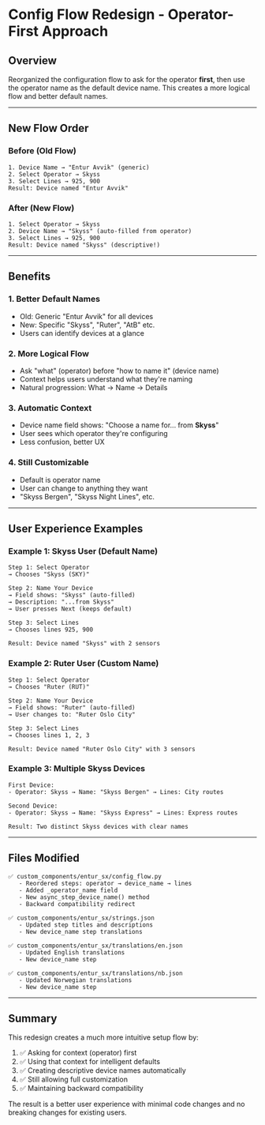 # Config Flow Redesign - Operator-First Approach

## Overview

Reorganized the configuration flow to ask for the operator **first**, then use the operator name as the default device name. This creates a more logical flow and better default names.

---

## New Flow Order

### Before (Old Flow)
```
1. Device Name → "Entur Avvik" (generic)
2. Select Operator → Skyss
3. Select Lines → 925, 900
Result: Device named "Entur Avvik"
```

### After (New Flow)
```
1. Select Operator → Skyss
2. Device Name → "Skyss" (auto-filled from operator)
3. Select Lines → 925, 900
Result: Device named "Skyss" (descriptive!)
```

---

## Benefits

### 1. **Better Default Names**
- Old: Generic "Entur Avvik" for all devices
- New: Specific "Skyss", "Ruter", "AtB" etc.
- Users can identify devices at a glance

### 2. **More Logical Flow**
- Ask "what" (operator) before "how to name it" (device name)
- Context helps users understand what they're naming
- Natural progression: What → Name → Details

### 3. **Automatic Context**
- Device name field shows: "Choose a name for... from **Skyss**"
- User sees which operator they're configuring
- Less confusion, better UX

### 4. **Still Customizable**
- Default is operator name
- User can change to anything they want
- "Skyss Bergen", "Skyss Night Lines", etc.

---

## User Experience Examples

### Example 1: Skyss User (Default Name)
```
Step 1: Select Operator
→ Chooses "Skyss (SKY)"

Step 2: Name Your Device
→ Field shows: "Skyss" (auto-filled)
→ Description: "...from Skyss"
→ User presses Next (keeps default)

Step 3: Select Lines
→ Chooses lines 925, 900

Result: Device named "Skyss" with 2 sensors
```

### Example 2: Ruter User (Custom Name)
```
Step 1: Select Operator
→ Chooses "Ruter (RUT)"

Step 2: Name Your Device
→ Field shows: "Ruter" (auto-filled)
→ User changes to: "Ruter Oslo City"

Step 3: Select Lines
→ Chooses lines 1, 2, 3

Result: Device named "Ruter Oslo City" with 3 sensors
```

### Example 3: Multiple Skyss Devices
```
First Device:
- Operator: Skyss → Name: "Skyss Bergen" → Lines: City routes

Second Device:
- Operator: Skyss → Name: "Skyss Express" → Lines: Express routes

Result: Two distinct Skyss devices with clear names
```

---

## Files Modified

```
✅ custom_components/entur_sx/config_flow.py
   - Reordered steps: operator → device_name → lines
   - Added _operator_name field
   - New async_step_device_name() method
   - Backward compatibility redirect

✅ custom_components/entur_sx/strings.json
   - Updated step titles and descriptions
   - New device_name step translations

✅ custom_components/entur_sx/translations/en.json
   - Updated English translations
   - New device_name step

✅ custom_components/entur_sx/translations/nb.json
   - Updated Norwegian translations
   - New device_name step
```

---

## Summary

This redesign creates a much more intuitive setup flow by:
1. ✅ Asking for context (operator) first
2. ✅ Using that context for intelligent defaults
3. ✅ Creating descriptive device names automatically
4. ✅ Still allowing full customization
5. ✅ Maintaining backward compatibility

The result is a better user experience with minimal code changes and no breaking changes for existing users.
